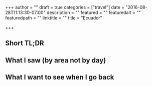 +++
author = ""
draft = true
categories = ["travel"]
date = "2016-08-28T11:13:30-07:00"
description = ""
featured = ""
featuredalt = ""
featuredpath = ""
linktitle = ""
title = "Ecuador"

+++

## Short TL;DR 

## What I saw (by area not by day)

## What I want to see when I go back